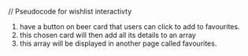 // Pseudocode for wishlist interactivty

1. have a button on beer card that users can click to add to favourites.
2. this chosen card will then add all its details to an array
3. this array will be displayed in another page called favourites.